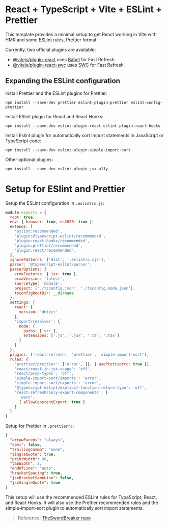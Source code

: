 # React + TypeScript + Vite + ESLint + Prettier

This template provides a minimal setup to get React working in Vite with HMR and some ESLint rules, Prettier format.

Currently, two official plugins are available:

- [@vitejs/plugin-react](https://github.com/vitejs/vite-plugin-react/blob/main/packages/plugin-react/README.md) uses [Babel](https://babeljs.io/) for Fast Refresh
- [@vitejs/plugin-react-swc](https://github.com/vitejs/vite-plugin-react-swc) uses [SWC](https://swc.rs/) for Fast Refresh

## Expanding the ESLint configuration

Install Prettier and the ESLint plugins for Prettier:

```
npm install --save-dev prettier eslint-plugin-prettier eslint-config-prettier
```

Install ESlint plugin for React and React Hooks:

```
npm install --save-dev eslint-plugin-react eslint-plugin-react-hooks
```

Install Eslint plugin for automatically sort import statements in JavaScript or TypeScript code: 
```
npm install --save-dev eslint-plugin-simple-import-sort
```

Other optional plugins:
```
npm install --save-dev eslint-plugin-jsx-a11y
```
# Setup for ESlint and Prettier

Setup the ESLint configuration in `.eslintrc.js`:

```js
module.exports = {
  root: true,
  env: { browser: true, es2020: true },
  extends: [
    'eslint:recommended',
    'plugin:@typescript-eslint/recommended',
    'plugin:react-hooks/recommended',
    'plugin:prettier/recommended',
    'plugin:react/recommended',
  ],
  ignorePatterns: ['dist', '.eslintrc.cjs'],
  parser: '@typescript-eslint/parser',
  parserOptions: {
    ecmaFeatures: { jsx: true },
    ecmaVersion: 'latest',
    sourceType: 'module',
    project: ['./tsconfig.json', './tsconfig.node.json'],
    tsconfigRootDir: __dirname
  },
  settings: {
    react: {
      version: 'detect'
    },
    'import/resolver': {
      node: {
        paths: ['src'],
        extensions: ['.js', '.jsx', '.ts', '.tsx']
      }
    }
  },
  plugins: ['react-refresh', 'prettier', 'simple-import-sort'],
  rules: {
    'prettier/prettier': ['error', {}, { usePrettierrc: true }],
    'react/react-in-jsx-scope': 'off',
    'react/prop-types': 'off',
    'simple-import-sort/imports': 'error',
    'simple-import-sort/exports': 'error',
    '@typescript-eslint/explicit-function-return-type': 'off',
    'react-refresh/only-export-components': [
      'warn',
      { allowConstantExport: true }
    ]
  }
}
```
Setup for Prettier in `.prettierrc`:

```json
{
  "arrowParens": "always",
  "semi": false,
  "trailingComma": "none",
  "singleQuote": true,
  "printWidth": 90,
  "tabWidth": 2,
  "endOfLine": "auto",
  "bracketSpacing": true,
  "jsxBracketSameLine": false,
  "jsxSingleQuote": true
}
```

This setup will use the recommended ESLint rules for TypeScript, React, and React Hooks. It will also use the Prettier recommended rules and the simple-import-sort plugin to automatically sort import statements. 

> Reference: [TheSwordBreaker repo](https://github.com/TheSwordBreaker/vite-reactts-eslint-prettier)